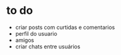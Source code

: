 # to do

- criar posts com curtidas e comentarios
- perfil do usuario
- amigos
- criar chats entre usuários
